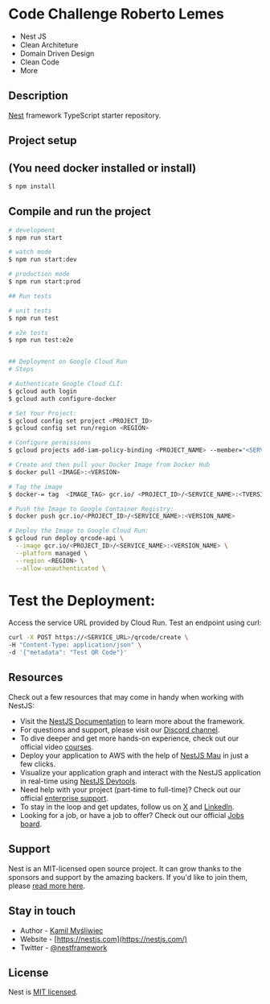 # Code Challenge Roberto Lemes
- Nest JS
- Clean Architeture
- Domain Driven Design
- Clean Code
- More

## Description

[Nest](https://github.com/nestjs/nest) framework TypeScript starter repository.

## Project setup
## (You need docker installed or install)

```bash
$ npm install
```

## Compile and run the project

```bash
# development
$ npm run start

# watch mode
$ npm run start:dev

# production mode
$ npm run start:prod

## Run tests

# unit tests
$ npm run test

# e2e tests
$ npm run test:e2e


## Deployment on Google Cloud Run
# Steps

# Authenticate Google Cloud CLI:
$ gcloud auth login
$ gcloud auth configure-docker

# Set Your Project:
$ gcloud config set project <PROJECT_ID>
$ gcloud config set run/region <REGION>

# Configure permissions
$ gcloud projects add-iam-policy-binding <PROJECT_NAME> --member="<SERVICE_ACCOUNT>" --role="roles/storage.objectViewer"

# Create and then pull your Docker Image from Docker Hub
$ docker pull <IMAGE>:<VERSION>

# Tag the image 
$ docker-= tag  <IMAGE_TAG> gcr.io/ <PROJECT_ID>/<SERVICE_NAME>:<TVERSION_NAME>

# Push the Image to Google Container Registry:
$ docker push gcr.io/<PROJECT_ID>/<SERVICE_NAME>:<VERSION_NAME>

# Deploy the Image to Google Cloud Run:
$ gcloud run deploy qrcode-api \
  --image gcr.io/<PROJECT_ID>/<SERVICE_NAME>:<VERSION_NAME> \
  --platform managed \
  --region <REGION> \
  --allow-unauthenticated \
```

# Test the Deployment:

Access the service URL provided by Cloud Run.
Test an endpoint using curl:

```bash
curl -X POST https://<SERVICE_URL>/qrcode/create \
-H "Content-Type: application/json" \
-d '{"metadata": "Test QR Code"}'
```


## Resources

Check out a few resources that may come in handy when working with NestJS:

- Visit the [NestJS Documentation](https://docs.nestjs.com) to learn more about the framework.
- For questions and support, please visit our [Discord channel](https://discord.gg/G7Qnnhy).
- To dive deeper and get more hands-on experience, check out our official video [courses](https://courses.nestjs.com/).
- Deploy your application to AWS with the help of [NestJS Mau](https://mau.nestjs.com) in just a few clicks.
- Visualize your application graph and interact with the NestJS application in real-time using [NestJS Devtools](https://devtools.nestjs.com).
- Need help with your project (part-time to full-time)? Check out our official [enterprise support](https://enterprise.nestjs.com).
- To stay in the loop and get updates, follow us on [X](https://x.com/nestframework) and [LinkedIn](https://linkedin.com/company/nestjs).
- Looking for a job, or have a job to offer? Check out our official [Jobs board](https://jobs.nestjs.com).

## Support

Nest is an MIT-licensed open source project. It can grow thanks to the sponsors and support by the amazing backers. If you'd like to join them, please [read more here](https://docs.nestjs.com/support).

## Stay in touch

- Author - [Kamil Myśliwiec](https://twitter.com/kammysliwiec)
- Website - [https://nestjs.com](https://nestjs.com/)
- Twitter - [@nestframework](https://twitter.com/nestframework)

## License

Nest is [MIT licensed](https://github.com/nestjs/nest/blob/master/LICENSE).
